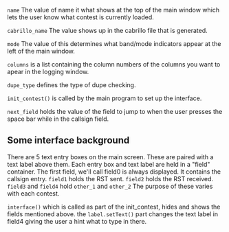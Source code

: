 
`name` The value of name it what shows at the top of the main window which lets the user know what contest is currently loaded.

`cabrillo_name` The value shows up in the cabrillo file that is generated.

`mode` The value of this determines what band/mode indicators appear at the left of the main window.

`columns` is a list containing the column numbers of the columns you want to apear in the logging window.

`dupe_type` defines the type of dupe checking.

`init_contest()` is called by the main program to set up the interface.

`next_field` holds the value of the field to jump to when the user presses the space bar while in the callsign field.

## Some interface background

There are 5 text entry boxes on the main screen. These are paired with a text label above them. Each entry box and text label are held in a "field" container. The first field, we'll call field0 is always displayed. It contains the callsign entry. `field1` holds the RST sent. `field2` holds the RST received. `field3` and `field4` hold `other_1` and `other_2` The purpose of these varies with each contest.

`interface()` which is called as part of the init_contest, hides and shows the fields mentioned above. the `label.setText()` part changes the text label in field4 giving the user a hint what to type in there.

